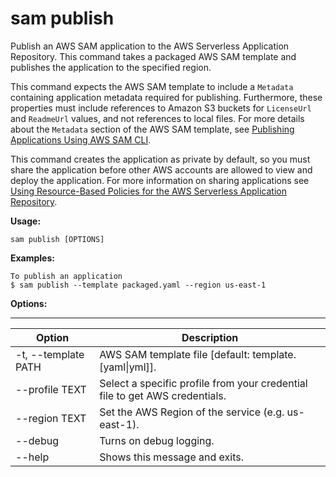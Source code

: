 # sam publish<a name="sam-cli-command-reference-sam-publish"></a>

Publish an AWS SAM application to the AWS Serverless Application Repository\. This command takes a packaged AWS SAM template and publishes the application to the specified region\.

This command expects the AWS SAM template to include a `Metadata` containing application metadata required for publishing\. Furthermore, these properties must include references to Amazon S3 buckets for `LicenseUrl` and `ReadmeUrl` values, and not references to local files\. For more details about the `Metadata` section of the AWS SAM template, see [Publishing Applications Using AWS SAM CLI](serverless-sam-template-publishing-applications.md)\.

This command creates the application as private by default, so you must share the application before other AWS accounts are allowed to view and deploy the application\. For more information on sharing applications see [Using Resource\-Based Policies for the AWS Serverless Application Repository](https://docs.aws.amazon.com/serverlessrepo/latest/devguide/access-control-resource-based.html)\.

**Usage:**

```
sam publish [OPTIONS]
```

**Examples:**

```
To publish an application
$ sam publish --template packaged.yaml --region us-east-1
```

**Options:**


****  

| Option | Description | 
| --- | --- | 
| \-t, \-\-template PATH | AWS SAM template file \[default: template\.\[yaml\|yml\]\]\. | 
| \-\-profile TEXT | Select a specific profile from your credential file to get AWS credentials\. | 
| \-\-region TEXT | Set the AWS Region of the service \(e\.g\. us\-east\-1\)\. | 
| \-\-debug | Turns on debug logging\. | 
| \-\-help | Shows this message and exits\. | 